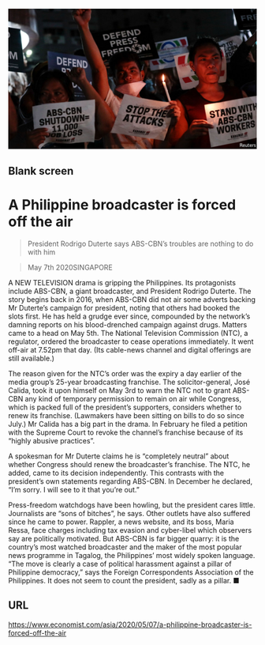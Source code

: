 ![](./images/20200509_ASP005.jpg)

## Blank screen

# A Philippine broadcaster is forced off the air

> President Rodrigo Duterte says ABS-CBN’s troubles are nothing to do with him

> May 7th 2020SINGAPORE

A  NEW TELEVISION drama is gripping the Philippines. Its protagonists include ABS-CBN, a giant broadcaster, and President Rodrigo Duterte. The story begins back in 2016, when ABS-CBN did not air some adverts backing Mr Duterte’s campaign for president, noting that others had booked the slots first. He has held a grudge ever since, compounded by the network’s damning reports on his blood-drenched campaign against drugs. Matters came to a head on May 5th. The National Television Commission (NTC), a regulator, ordered the broadcaster to cease operations immediately. It went off-air at 7.52pm that day. (Its cable-news channel and digital offerings are still available.)

The reason given for the NTC’s order was the expiry a day earlier of the media group’s 25-year broadcasting franchise. The solicitor-general, José Calida, took it upon himself on May 3rd to warn the NTC not to grant ABS-CBN any kind of temporary permission to remain on air while Congress, which is packed full of the president’s supporters, considers whether to renew its franchise. (Lawmakers have been sitting on bills to do so since July.) Mr Calida has a big part in the drama. In February he filed a petition with the Supreme Court to revoke the channel’s franchise because of its “highly abusive practices”.

A spokesman for Mr Duterte claims he is “completely neutral” about whether Congress should renew the broadcaster’s franchise. The NTC, he added, came to its decision independently. This contrasts with the president’s own statements regarding ABS-CBN. In December he declared, “I’m sorry. I will see to it that you’re out.”

Press-freedom watchdogs have been howling, but the president cares little. Journalists are “sons of bitches”, he says. Other outlets have also suffered since he came to power. Rappler, a news website, and its boss, Maria Ressa, face charges including tax evasion and cyber-libel which observers say are politically motivated. But ABS-CBN is far bigger quarry: it is the country’s most watched broadcaster and the maker of the most popular news programme in Tagalog, the Philippines’ most widely spoken language. “The move is clearly a case of political harassment against a pillar of Philippine democracy,” says the Foreign Correspondents Association of the Philippines. It does not seem to count the president, sadly as a pillar. ■

## URL

https://www.economist.com/asia/2020/05/07/a-philippine-broadcaster-is-forced-off-the-air

